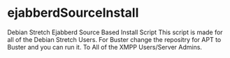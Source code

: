 # ejabberdSourceInstall
Debian Stretch Ejabberd Source Based Install Script
This script is made for all of the Debian Stretch Users. For Buster change the repositry for APT to Buster and you can run it. 
To All of the XMPP Users/Server Admins.
